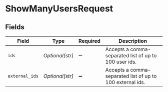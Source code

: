 # ShowManyUsersRequest


## Fields

| Field                                                      | Type                                                       | Required                                                   | Description                                                |
| ---------------------------------------------------------- | ---------------------------------------------------------- | ---------------------------------------------------------- | ---------------------------------------------------------- |
| `ids`                                                      | *Optional[str]*                                            | :heavy_minus_sign:                                         | Accepts a comma-separated list of up to 100 user ids.<br/> |
| `external_ids`                                             | *Optional[str]*                                            | :heavy_minus_sign:                                         | Accepts a comma-separated list of up to 100 external ids.<br/> |